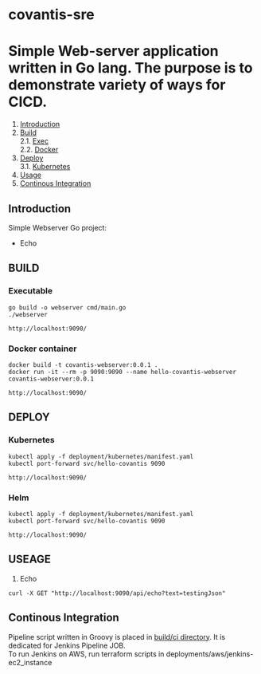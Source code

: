 # covantis-sre


# Simple Web-server application written in Go lang. The purpose is to demonstrate variety of ways for CICD.

1. [Introduction](#intro)
2. [Build](#build) <br>
   2.1. [Exec](#build.exe) <br>
   2.2. [Docker](#build.docker)
3. [Deploy](#deploy) <br>
 3.1. [Kubernetes](#deploy.k8s) <br>
4. [Usage](#usage)
5. [Continous Integration](#ci)


## Introduction <a name="intro"></a>

Simple Webserver Go project:<a name="intro"></a>
- Echo

## BUILD <a name="build"></a>

### Executable <a name="build.exe"></a>
```
go build -o webserver cmd/main.go 
./webserver

http://localhost:9090/
```

### Docker container <a name="build.docker"></a>
```
docker build -t covantis-webserver:0.0.1 .
docker run -it --rm -p 9090:9090 --name hello-covantis-webserver covantis-webserver:0.0.1

http://localhost:9090/
```

## DEPLOY <a name="deploy"></a>

### Kubernetes <a name="deploy.k8s"></a>
```
kubectl apply -f deployment/kubernetes/manifest.yaml
kubectl port-forward svc/hello-covantis 9090

http://localhost:9090/
```

### Helm <a name="deploy.k8s"></a>
```
kubectl apply -f deployment/kubernetes/manifest.yaml
kubectl port-forward svc/hello-covantis 9090

http://localhost:9090/
```

## USEAGE <a name="usage"></a>

1. Echo
```
curl -X GET "http://localhost:9090/api/echo?text=testingJson"
```

## Continous Integration <a name="ci"></a>
Pipeline script written in Groovy is placed in [build/ci directory](https://github.com/ds4tech/pipeline-calculator-ws/blob/master/build/ci/pipeline.yaml). It is dedicated for Jenkins Pipeline JOB. <br>
To run Jenkins on AWS, run terraform scripts in deployments/aws/jenkins-ec2_instance
